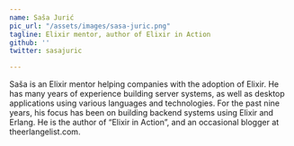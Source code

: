 ```yaml
---
name: Saša Jurić
pic_url: "/assets/images/sasa-juric.png"
tagline: Elixir mentor, author of Elixir in Action
github: ''
twitter: sasajuric

---
```

Saša is an Elixir mentor helping companies with the adoption of Elixir. He has many years of experience building server systems, as well as desktop applications using various languages and technologies. For the past nine years, his focus has been on building backend systems using Elixir and Erlang. He is the author of “Elixir in Action”, and an occasional blogger at theerlangelist.com.

